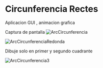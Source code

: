 # Circunferencia Rectes
Aplicacion GUI , animacion grafica

Captura de pantalla
![ArcCircunferencia](https://user-images.githubusercontent.com/33204630/128246628-6e68c3cc-1eeb-49a2-a841-6c5a86773bcd.PNG)



![ArcCircunferenciaRedonda](https://user-images.githubusercontent.com/33204630/128246654-3754871a-a3a2-4bec-8fab-07957bc48ed6.PNG)

Dibuje solo  en primer y segundo cuadrante

![ArcCircunferencia3](https://user-images.githubusercontent.com/33204630/128247713-f5a4ae33-473f-4e8b-b612-dd2d57c943c2.PNG)
